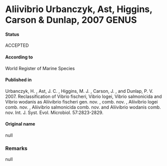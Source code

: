Aliivibrio Urbanczyk, Ast, Higgins, Carson & Dunlap, 2007 GENUS
=======

#### Status
ACCEPTED

#### According to
World Register of Marine Species

#### Published in
Urbanczyk, H. , Ast, J. C. , Higgins, M. J. , Carson, J. , and Dunlap, P. V. 2007. Reclassification of Vibrio fischeri, Vibrio logei, Vibrio salmonicida and Vibrio wodanis as Aliivibrio fischeri gen. nov. , comb. nov. , Aliivibrio logei comb. nov. , Aliivibrio salmonicida comb. nov. and Aliivibrio wodanis comb. nov. Int. J. Syst. Evol. Microbiol. 57:2823-2829.

#### Original name
null

### Remarks
null